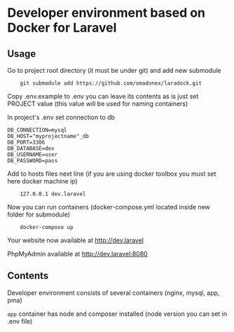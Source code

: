 # Developer environment based on Docker for Laravel

## Usage

Go to project root directory (it must be under git) and add new submodule

```
    git submodule add https://github.com/omadonex/laradock.git
```

Copy .env.example to .env you can leave its contents as is just set PROJECT value (this value will be used for naming containers)

In project's .env set connection to db
 
```
DB_CONNECTION=mysql
DB_HOST="myprojectname"_db
DB_PORT=3306
DB_DATABASE=dev
DB_USERNAME=user
DB_PASSWORD=pass
```

Add to hosts files next line (if you are using docker toolbox you must set here docker machine ip)
```
    127.0.0.1 dev.laravel
```

Now you can run containers (docker-compose.yml located inside new folder for submodule)

```
    docker-compose up 
```

Your website now available at http://dev.laravel

PhpMyAdmin available at http://dev.laravel:8080

## Contents
Developer environment consists of several containers (nginx, mysql, app, pma)

`app` container has node and composer installed (node version you can set in .env file) 
